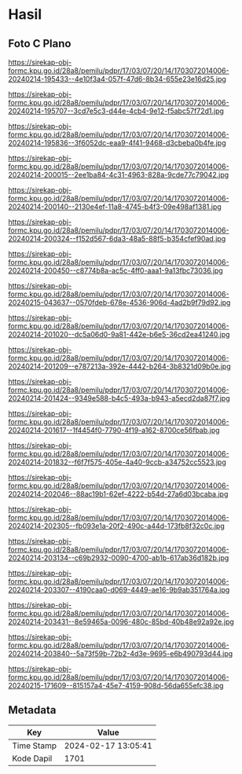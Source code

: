 # Hasil

## Foto C Plano

https://sirekap-obj-formc.kpu.go.id/28a8/pemilu/pdpr/17/03/07/20/14/1703072014006-20240214-195433--4e10f3a4-057f-47d6-8b34-655e23e16d25.jpg

https://sirekap-obj-formc.kpu.go.id/28a8/pemilu/pdpr/17/03/07/20/14/1703072014006-20240214-195707--3cd7e5c3-d44e-4cb4-9e12-f5abc57f72d1.jpg

https://sirekap-obj-formc.kpu.go.id/28a8/pemilu/pdpr/17/03/07/20/14/1703072014006-20240214-195836--3f6052dc-eaa9-4f41-9468-d3cbeba0b4fe.jpg

https://sirekap-obj-formc.kpu.go.id/28a8/pemilu/pdpr/17/03/07/20/14/1703072014006-20240214-200015--2ee1ba84-4c31-4963-828a-9cde77c79042.jpg

https://sirekap-obj-formc.kpu.go.id/28a8/pemilu/pdpr/17/03/07/20/14/1703072014006-20240214-200140--2130e4ef-11a8-4745-b4f3-09e498af1381.jpg

https://sirekap-obj-formc.kpu.go.id/28a8/pemilu/pdpr/17/03/07/20/14/1703072014006-20240214-200324--f152d567-6da3-48a5-88f5-b354cfef90ad.jpg

https://sirekap-obj-formc.kpu.go.id/28a8/pemilu/pdpr/17/03/07/20/14/1703072014006-20240214-200450--c8774b8a-ac5c-4ff0-aaa1-9a13fbc73036.jpg

https://sirekap-obj-formc.kpu.go.id/28a8/pemilu/pdpr/17/03/07/20/14/1703072014006-20240215-043637--0570fdeb-678e-4536-906d-4ad2b9f79d92.jpg

https://sirekap-obj-formc.kpu.go.id/28a8/pemilu/pdpr/17/03/07/20/14/1703072014006-20240214-201020--dc5a06d0-9a81-442e-b6e5-36cd2ea41240.jpg

https://sirekap-obj-formc.kpu.go.id/28a8/pemilu/pdpr/17/03/07/20/14/1703072014006-20240214-201209--e787213a-392e-4442-b264-3b8321d09b0e.jpg

https://sirekap-obj-formc.kpu.go.id/28a8/pemilu/pdpr/17/03/07/20/14/1703072014006-20240214-201424--9349e588-b4c5-493a-b943-a5ecd2da87f7.jpg

https://sirekap-obj-formc.kpu.go.id/28a8/pemilu/pdpr/17/03/07/20/14/1703072014006-20240214-201617--1f4454f0-7790-4f19-a162-8700ce56fbab.jpg

https://sirekap-obj-formc.kpu.go.id/28a8/pemilu/pdpr/17/03/07/20/14/1703072014006-20240214-201832--f6f7f575-405e-4a40-9ccb-a34752cc5523.jpg

https://sirekap-obj-formc.kpu.go.id/28a8/pemilu/pdpr/17/03/07/20/14/1703072014006-20240214-202046--88ac19b1-62ef-4222-b54d-27a6d03bcaba.jpg

https://sirekap-obj-formc.kpu.go.id/28a8/pemilu/pdpr/17/03/07/20/14/1703072014006-20240214-202305--fb093e1a-20f2-490c-a44d-173fb8f32c0c.jpg

https://sirekap-obj-formc.kpu.go.id/28a8/pemilu/pdpr/17/03/07/20/14/1703072014006-20240214-203134--c69b2932-0090-4700-ab1b-617ab36d182b.jpg

https://sirekap-obj-formc.kpu.go.id/28a8/pemilu/pdpr/17/03/07/20/14/1703072014006-20240214-203307--4190caa0-d069-4449-ae16-9b9ab351764a.jpg

https://sirekap-obj-formc.kpu.go.id/28a8/pemilu/pdpr/17/03/07/20/14/1703072014006-20240214-203431--8e59465a-0096-480c-85bd-40b48e92a92e.jpg

https://sirekap-obj-formc.kpu.go.id/28a8/pemilu/pdpr/17/03/07/20/14/1703072014006-20240214-203840--5a73f59b-72b2-4d3e-9695-e6b490793d44.jpg

https://sirekap-obj-formc.kpu.go.id/28a8/pemilu/pdpr/17/03/07/20/14/1703072014006-20240215-171609--815157a4-45e7-4159-908d-56da655efc38.jpg


## Metadata

| Key        | Value               |
| ---------- | ------------------- |
| Time Stamp | 2024-02-17 13:05:41 |
| Kode Dapil | 1701                |



